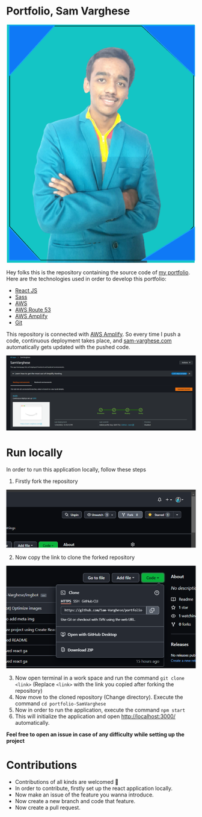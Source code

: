# Portfolio, Sam Varghese

![My Profile image](public/img.png)

Hey folks this is the repository containing the source code of [my portfolio](sam-varghese.com). Here are the technologies used in order to develop this portfolio:

- [React JS](https://reactjs.org/)
- [Sass](https://sass-lang.com/)
- [AWS](https://aws.amazon.com/)
- [AWS Route 53](https://aws.amazon.com/route53/)
- [AWS Amplify](https://aws.amazon.com/amplify/)
- [Git](https://git-scm.com/)

This repository is connected with [AWS Amplify](https://aws.amazon.com/amplify/). So every time I push a code, continuous deployment takes place, and [sam-varghese.com](sam-varghese.com) automatically gets updated with the pushed code.

![AWS Amplify Deployment ss](public/amplify.png)

# Run locally

In order to run this application locally, follow these steps

1. Firstly fork the repository

![Fork button](public/setup/1.png)

2. Now copy the link to clone the forked repository

![Cloning link](public/setup/2.png)

3. Now open terminal in a work space and run the command `git clone <link>` (Replace `<link>` with the link you copied after forking the repository)
4. Now move to the cloned repository (Change directory). Execute the command `cd portfolio-SamVarghese`
5. Now in order to run the application, execute the command `npm start`
6. This will initialize the application and open [http://localhost:3000/](http://localhost:3000/) automatically.

**Feel free to open an issue in case of any difficulty while setting up the project**

# Contributions

- Contributions of all kinds are welcomed 🎉
- In order to contribute, firstly set up the react application locally.
- Now make an issue of the feature you wanna introduce.
- Now create a new branch and code that feature.
- Now create a pull request.